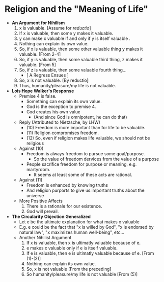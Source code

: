 Religion and the "Meaning of Life"
==================================
- **An Argument for Nihilism**
    1. x is valuable.   [Assume for *reductio*]
    2. If x is valuable, then some y makes it valuable.
    3. y can make x valuable if and only if y is itself valuable .
    4. Nothing can explain its own value.
    5. So, if x is valuable, then some other valuable thing y makes it valuable. [From 2-4]
    6. So, if y is valuable, then some valuable third thing, z makes it valuable. [From 5]
    7. So, if z is valuable, then some valuable fourth thing...
        - [ A Regress Ensues ]
    8. So, x is not valuable. [By reductio]
    9. Thus, humanity/pleasure/my life is not valuable.
- **Lois Hope Walker's Response**
    * Premise 4 is false.
        - Something can explain its own value.
        - God is the exception to premise 4.
        - God creates his own value 
            * (And since God is omnipotent, he can do that)
    * Reply (Attributed to Nietzsche, by LHW)
        - (10) Freedom is more important than for life to be valuable.
        - (11) Religion compromises freedom.
        - (12) So, even if religion makes life valuable, we should not be religious
    * Against (10)
        - Freedom is always freedom to pursue some goal/purpose.
            * So the value of freedom dervices from the value of a purpose
        - People sacrifice freedom for purpose or meaning, e.g. martyrdom.
            * It seems at least some of these acts are rational.
    * Against (11)
        - Freedom is enhanced by knowing truths
        - And religion purports to give us important truths about the universe
    * More Positive Affects
        1. There is a rationale for our existence.
        2. God will prevail.
- **The Circularity Objection Generalized**
    * Let e be the ultimate explanation for what makes x valuable
    * E.g. e could be the fact that "x is willed by God", "x is endorsed by natural law", "x maximizes human well-being", etc...
    * Another Nihilist Argument
        1. If x is valuable, then x is ultimatly valuable because of e.
        2. e makes x valuable only if e is itself valuable.
        3. If e is valuable, then e is ultimatly valuable because of e. [From (1)-(2)]
        4. Nothing can explain its own value.
        5. So, x is not valuable [From the preceding]
        6. So humanity/pleasure/my life is not valuable [From (5)]
